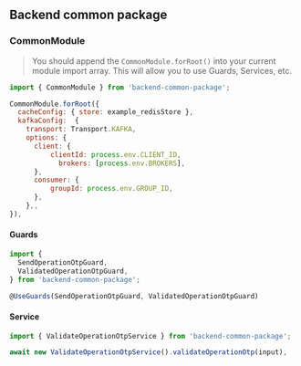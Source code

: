 ## Backend common package

### CommonModule

> You should append the `CommonModule.forRoot()` into your current module import array. This will allow you to use Guards, Services, etc.

```js
import { CommonModule } from 'backend-common-package';
```

```js
CommonModule.forRoot({
  cacheConfig: { store: example_redisStore },
  kafkaConfig:  {
    transport: Transport.KAFKA,
    options: {
      client: {
          clientId: process.env.CLIENT_ID,
            brokers: [process.env.BROKERS],
      },
      consumer: {
          groupId: process.env.GROUP_ID,
      },
    },,
}),
```

#### Guards

```js
import {
  SendOperationOtpGuard,
  ValidatedOperationOtpGuard,
} from 'backend-common-package';
```

```js
@UseGuards(SendOperationOtpGuard, ValidatedOperationOtpGuard)
```

#### Service

```js
import { ValidateOperationOtpService } from 'backend-common-package';

await new ValidateOperationOtpService().validateOperationOtp(input),
```
